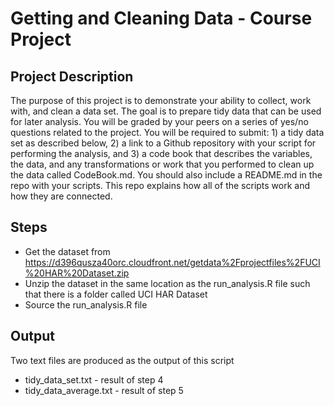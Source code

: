 Getting and Cleaning Data - Course Project
====================================
Project Description
-------------------
The purpose of this project is to demonstrate your ability to collect, work with, and clean a data set. The goal is to prepare tidy data that can be used for later analysis. You will be graded by your peers on a series of yes/no questions related to the project. You will be required to submit: 1) a tidy data set as described below, 2) a link to a Github repository with your script for performing the analysis, and 3) a code book that describes the variables, the data, and any transformations or work that you performed to clean up the data called CodeBook.md. You should also include a README.md in the repo with your scripts. This repo explains how all of the scripts work and how they are connected.  

Steps
----------
- Get the dataset from https://d396qusza40orc.cloudfront.net/getdata%2Fprojectfiles%2FUCI%20HAR%20Dataset.zip
- Unzip the dataset in the same location as the run_analysis.R file such that there is a folder called UCI HAR Dataset
- Source the run_analysis.R file

Output
---------
Two text files are produced as the output of this script
 - tidy_data_set.txt - result of step 4
 - tidy_data_average.txt - result of step 5